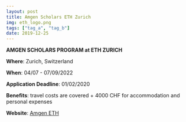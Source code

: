 ```yaml
---
layout: post
title: Amgen Scholars ETH Zurich
img: eth_logo.png
tags: ["tag_a", "tag_b"]
date: 2019-12-25
---
```


**AMGEN SCHOLARS PROGRAM at ETH ZURICH**

**Where**: Zurich, Switzerland 

**When**: 04/07 - 07/09/2022

**Application Deadline**: 01/02/2020

**Benefits**: travel costs are covered + 4000 CHF for accommodation and personal expenses  

**Website**: [Amgen ETH](https://ethz.ch/en/studies/non-degree-courses/summer-projects/amgen-scholars.html)


